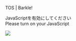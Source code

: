 TOS | Barkle!

JavaScriptを有効にしてください  
Please turn on your JavaScript

![](/static-assets/splash.png?1727182672894)